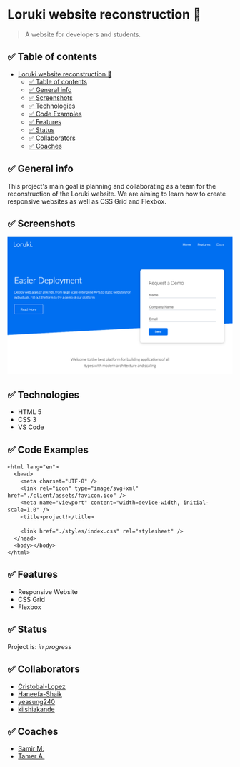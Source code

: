 # Loruki website reconstruction 🚧

> A website for developers and students.

## ✅ Table of contents

- [Loruki website reconstruction 🚧](#loruki-website-reconstruction-)
  - [✅ Table of contents](#-table-of-contents)
  - [✅ General info](#-general-info)
  - [✅ Screenshots](#-screenshots)
  - [✅ Technologies](#-technologies)
  - [✅ Code Examples](#-code-examples)
  - [✅ Features](#-features)
  - [✅ Status](#-status)
  - [✅ Collaborators](#-collaborators)
  - [✅ Coaches](#-coaches)

## ✅ General info

This project's main goal is planning and collaborating as a team for the
reconstruction of the Loruki website. We are aiming to learn how to create
responsive websites as well as CSS Grid and Flexbox.

## ✅ Screenshots

![Loruki](pictures/Loruki.png)

## ✅ Technologies

- HTML 5
- CSS 3
- VS Code

## ✅ Code Examples

```<!DOCTYPE html>
<html lang="en">
  <head>
    <meta charset="UTF-8" />
    <link rel="icon" type="image/svg+xml" href="./client/assets/favicon.ico" />
    <meta name="viewport" content="width=device-width, initial-scale=1.0" />
    <title>project!</title>

    <link href="./styles/index.css" rel="stylesheet" />
  </head>
  <body></body>
</html>

```

## ✅ Features

- Responsive Website
- CSS Grid
- Flexbox

## ✅ Status

Project is: _in progress_

## ✅ Collaborators

- [Cristobal-Lopez](https://github.com/cristobal-lopez)
- [Haneefa-Shaik](https://github.com/Haneefa-Shaik)
- [yeasung240](https://github.com/yeasung240)
- [kiishiakande](https://github.com/kiishiakande)

## ✅ Coaches

- [Samir M.](https://github.com/samirm00)
- [Tamer A.](https://github.com/talmurshidi)
